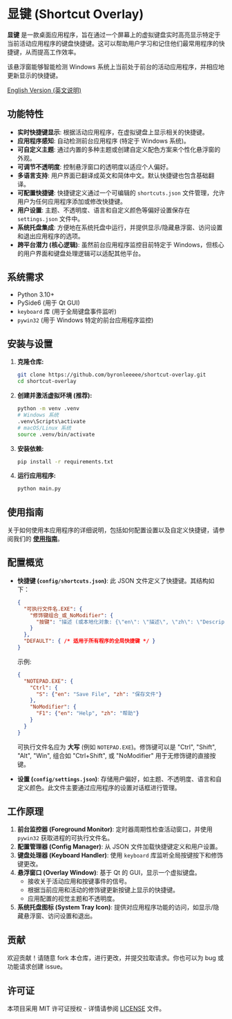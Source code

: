 # 显键 (Shortcut Overlay)

**显键** 是一款桌面应用程序，旨在通过一个屏幕上的虚拟键盘实时高亮显示特定于当前活动应用程序的键盘快捷键。这可以帮助用户学习和记住他们最常用程序的快捷键，从而提高工作效率。

该悬浮窗能够智能检测 Windows 系统上当前处于前台的活动应用程序，并相应地更新显示的快捷键。

[English Version (英文说明)](README.md)

## 功能特性

*   **实时快捷键显示**: 根据活动应用程序，在虚拟键盘上显示相关的快捷键。
*   **应用程序感知**: 自动检测前台应用程序 (特定于 Windows 系统)。
*   **可自定义主题**: 通过内置的多种主题或创建自定义配色方案来个性化悬浮窗的外观。
*   **可调节不透明度**: 控制悬浮窗口的透明度以适应个人偏好。
*   **多语言支持**: 用户界面已翻译成英文和简体中文。默认快捷键也包含基础翻译。
*   **可配置快捷键**: 快捷键定义通过一个可编辑的 `shortcuts.json` 文件管理，允许用户为任何应用程序添加或修改快捷键。
*   **用户设置**: 主题、不透明度、语言和自定义颜色等偏好设置保存在 `settings.json` 文件中。
*   **系统托盘集成**: 方便地在系统托盘中运行，并提供显示/隐藏悬浮窗、访问设置和退出应用程序的选项。
*   **跨平台潜力 (核心逻辑)**: 虽然前台应用程序监控目前特定于 Windows，但核心的用户界面和键盘处理逻辑可以适配其他平台。

## 系统需求

*   Python 3.10+
*   PySide6 (用于 Qt GUI)
*   `keyboard` 库 (用于全局键盘事件监听)
*   `pywin32` (用于 Windows 特定的前台应用程序监控)

## 安装与设置

1.  **克隆仓库:**
    ```bash
    git clone https://github.com/byronleeeee/shortcut-overlay.git
    cd shortcut-overlay
    ```

2.  **创建并激活虚拟环境 (推荐):**
    ```bash
    python -m venv .venv
    # Windows 系统
    .venv\Scripts\activate
    # macOS/Linux 系统
    source .venv/bin/activate
    ```

3.  **安装依赖:**
    ```bash
    pip install -r requirements.txt
    ```

4.  **运行应用程序:**
    ```bash
    python main.py
    ```

## 使用指南

关于如何使用本应用程序的详细说明，包括如何配置设置以及自定义快捷键，请参阅我们的 **[使用指南](./docs/USAGE_GUIDE_zh.md)**。

## 配置概览

*   **快捷键 (`config/shortcuts.json`)**:
    此 JSON 文件定义了快捷键。其结构如下：
    ```json
    {
      "可执行文件名.EXE": {
        "修饰键组合_或_NoModifier": { 
          "按键": "描述 (或本地化对象: {\"en\": \"描述\", \"zh\": \"Description\"})" 
        }
      },
      "DEFAULT": { /* 适用于所有程序的全局快捷键 */ }
    }
    ```
    示例:
    ```json
    {
      "NOTEPAD.EXE": {
        "Ctrl": {
          "S": {"en": "Save File", "zh": "保存文件"}
        },
        "NoModifier": {
          "F1": {"en": "Help", "zh": "帮助"}
        }
      }
    }
    ```
    可执行文件名应为 **大写** (例如 `NOTEPAD.EXE`)。修饰键可以是 "Ctrl", "Shift", "Alt", "Win", 组合如 "Ctrl+Shift", 或 "NoModifier" 用于无修饰键的直接按键。

*   **设置 (`config/settings.json`)**:
    存储用户偏好，如主题、不透明度、语言和自定义颜色。此文件主要通过应用程序的设置对话框进行管理。

## 工作原理

1.  **前台监控器 (Foreground Monitor)**: 定时器周期性检查活动窗口，并使用 `pywin32` 获取进程的可执行文件名。
2.  **配置管理器 (Config Manager)**: 从 JSON 文件加载快捷键定义和用户设置。
3.  **键盘处理器 (Keyboard Handler)**: 使用 `keyboard` 库监听全局按键按下和修饰键更改。
4.  **悬浮窗口 (Overlay Window)**: 基于 Qt 的 GUI，显示一个虚拟键盘。
    *   接收关于活动应用和按键事件的信号。
    *   根据当前应用和活动的修饰键更新按键上显示的快捷键。
    *   应用配置的视觉主题和不透明度。
5.  **系统托盘图标 (System Tray Icon)**: 提供对应用程序功能的访问，如显示/隐藏悬浮窗、访问设置和退出。

## 贡献

欢迎贡献！请随意 fork 本仓库，进行更改，并提交拉取请求。你也可以为 bug 或功能请求创建 issue。

## 许可证

本项目采用 MIT 许可证授权 - 详情请参阅 [LICENSE](LICENSE) 文件。